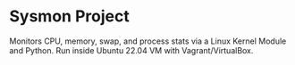 # Sysmon Project
Monitors CPU, memory, swap, and process stats via a Linux Kernel Module and Python.
Run inside Ubuntu 22.04 VM with Vagrant/VirtualBox.
